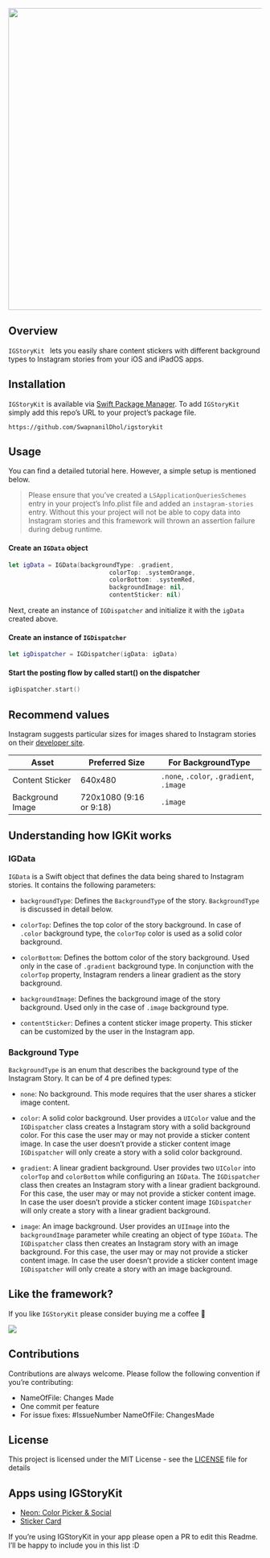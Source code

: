 <p align="center">
  <img src="https://raw.githubusercontent.com/SwapnanilDhol/IGStoryKit/main/Resources/IGStoryKitCover.png" width=600 />
</p>

## Overview
`IGStoryKit ` lets you easily share content stickers with different background types to Instagram stories from your iOS and iPadOS apps.

## Installation 
`IGStoryKit` is available via [Swift Package Manager](https://swift.org/package-manager/). To add `IGStoryKit` simply add this repo’s URL to your project’s package file. 

```
https://github.com/SwapnanilDhol/igstorykit
```

## Usage 
You can find a detailed tutorial here. However, a simple setup is mentioned below.

> Please ensure that you’ve created a `LSApplicationQueriesSchemes` entry in your project’s Info.plist file and added an `instagram-stories` entry. Without this your project will not be able to copy data into Instagram stories and this framework will thrown an assertion failure during debug runtime. 

#### Create an `IGData` object
```swift
let igData = IGData(backgroundType: .gradient,
                            colorTop: .systemOrange,
                            colorBottom: .systemRed,
                            backgroundImage: nil,
                            contentSticker: nil)
```

Next, create an instance of `IGDispatcher` and initialize it with the `igData` created above.

#### Create an instance of  `IGDispatcher`
```swift 
let igDispatcher = IGDispatcher(igData: igData)
```

#### Start the posting flow by called start() on the dispatcher
```swift
igDispatcher.start()
```

## Recommend values 
Instagram suggests particular sizes for images shared to Instagram stories on their [developer site](https://developers.facebook.com/docs/instagram/sharing-to-stories/). 

| Asset            | Preferred Size          | For BackgroundType               |
|------------------|-------------------------|----------------------------------|
| Content Sticker  | 640x480                 | `.none`, `.color`, `.gradient`, `.image` |
| Background Image | 720x1080 (9:16 or 9:18) | `.image`                           |

## Understanding how IGKit works 
### IGData 
`IGData` is a Swift object that defines the data being shared to Instagram stories. It contains the following parameters:

* `backgroundType`: Defines the `BackgroundType` of the story. `BackgroundType` is discussed in detail below.

* `colorTop`: Defines the top color of the story background. In case of `.color` background type, the `colorTop` color is used as a solid color background.

* `colorBottom`: Defines the bottom color of the story background. Used only in the case of `.gradient` background type. In conjunction with the `colorTop` property, Instagram renders a linear gradient as the story background. 

* `backgroundImage`: Defines the background image of the story background. Used only in the case of `.image` background type. 

* `contentSticker`: Defines a content sticker image property. This sticker can be customized by the user in the Instagram app.

### Background Type 
`BackgroundType` is an enum that describes the background type of the Instagram Story. It can be of 4 pre defined types: 

* `none`: No background. This mode requires that the user shares a sticker image content.

* `color`: A solid color background. User provides a `UIColor` value and the `IGDispatcher` class creates a Instagram story with a solid background color. For this case the user may or may not provide a sticker content image. In case the user doesn’t provide a sticker content image `IGDispatcher` will only create a story with a solid color background.

* `gradient`: A linear gradient background. User provides two `UIColor` into `colorTop` and `colorBottom` while configuring an `IGData`. The `IGDispatcher` class then creates an Instagram story with a linear gradient background. For this case, the user may or may not provide a sticker content image. In case the user doesn’t provide a sticker content image `IGDispatcher` will only create a story with a linear gradient background.

* `image`: An image background. User provides an `UIImage` into the `backgroundImage` parameter while creating an object of type `IGData`. The `IGDispatcher` class then creates an Instagram story with an image background. For this case, the user may or may not provide a sticker content image. In case the user doesn’t provide a sticker content image `IGDispatcher` will only create a story with an image background.

## Like the framework?
If you like `IGStoryKit` please consider buying me a coffee 🥰

<a href="https://www.buymeacoffee.com/swapnanildhol"><img src="https://img.buymeacoffee.com/button-api/?text=Buy me a coffee&emoji=&slug=swapnanildhol&button_colour=5F7FFF&font_colour=ffffff&font_family=Cookie&outline_colour=000000&coffee_colour=FFDD00"></a>

## Contributions 
Contributions are always welcome. Please follow the following convention if you’re contributing:
* NameOfFile: Changes Made 
* One commit per feature 
* For issue fixes: #IssueNumber NameOfFile: ChangesMade

## License
This project is licensed under the MIT License - see the  [LICENSE](https://github.com/)  file for details

## Apps using IGStoryKit 
* [Neon: Color Picker & Social](https://apps.apple.com/us/app/neon-real-time-color-picker/id1480273650?ls=1)
* [Sticker Card](https://apps.apple.com/us/app/neon-real-time-color-picker/id1480273650?ls=1)

If you’re using IGStoryKit in your app please open a PR to edit this Readme. I’ll be happy to include you in this list :D 
